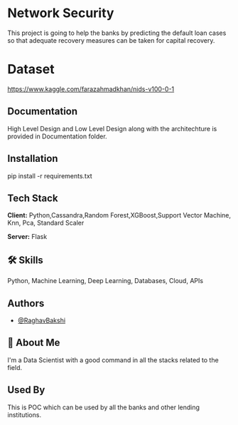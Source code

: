 
# Network Security

This project is going to help the banks by predicting the default loan cases so that adequate recovery measures can be taken for capital recovery.

# Dataset
https://www.kaggle.com/farazahmadkhan/nids-v100-0-1


## Documentation

High Level Design and Low Level Design along with the architechture is provided in Documentation folder.


  
## Installation

pip install -r requirements.txt

    
  
## Tech Stack

**Client:** Python,Cassandra,Random Forest,XGBoost,Support Vector Machine, Knn, Pca, Standard Scaler

**Server:** Flask

  
## 🛠 Skills
Python,
Machine Learning,
Deep Learning,
Databases,
Cloud,
APIs


  
## Authors

- [@RaghavBakshi](https://github.com/raghavbakshi/network-security)

  
## 🚀 About Me
I'm a Data Scientist with a good command in all the stacks related to the field.

  
## Used By

This is POC which can be used by all the banks and other lending institutions.

  